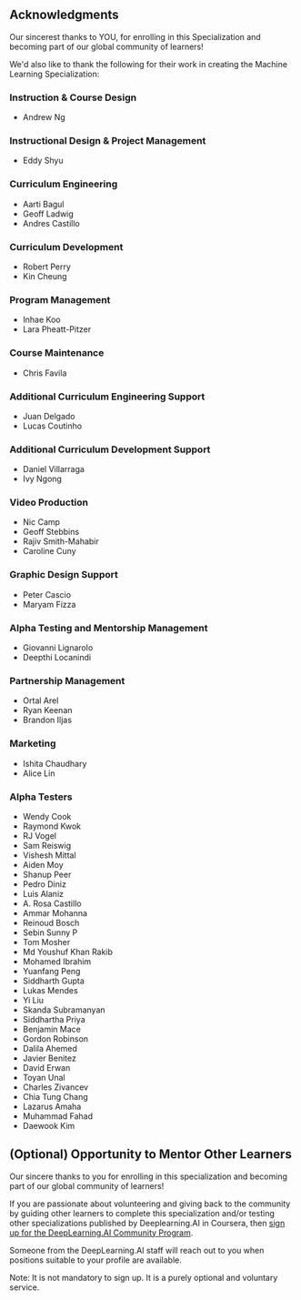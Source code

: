 ## Acknowledgments

Our sincerest thanks to YOU, for enrolling in this Specialization and becoming part of our global community of learners! 

We'd also like to thank the following for their work in creating the Machine Learning Specialization:

### Instruction & Course Design
* Andrew Ng

### Instructional Design & Project Management
* Eddy Shyu

### Curriculum Engineering
* Aarti Bagul
* Geoff Ladwig
* Andres Castillo

### Curriculum Development
* Robert Perry
* Kin Cheung

### Program Management
* Inhae Koo
* Lara Pheatt-Pitzer

### Course Maintenance
* Chris Favila

### Additional Curriculum Engineering Support 
* Juan Delgado
* Lucas Coutinho

### Additional Curriculum Development Support
* Daniel Villarraga
* Ivy Ngong

### Video Production
* Nic Camp
* Geoff Stebbins
* Rajiv Smith-Mahabir
* Caroline Cuny

### Graphic Design Support
* Peter Cascio
* Maryam Fizza

### Alpha Testing and Mentorship Management
* Giovanni Lignarolo
* Deepthi Locanindi

### Partnership Management
* Ortal Arel
* Ryan Keenan
* Brandon Iljas

### Marketing
* Ishita Chaudhary
* Alice Lin

### Alpha Testers
* Wendy Cook
* Raymond Kwok
* RJ Vogel
* Sam Reiswig
* Vishesh Mittal
* Aiden Moy
* Shanup Peer
* Pedro Diniz
* Luis Alaniz
* A. Rosa Castillo
* Ammar Mohanna
* Reinoud Bosch
* Sebin Sunny P
* Tom Mosher
* Md Youshuf Khan Rakib
* Mohamed Ibrahim
* Yuanfang Peng
* Siddharth Gupta
* Lukas Mendes
* Yi Liu
* Skanda Subramanyan
* Siddhartha Priya
* Benjamin Mace
* Gordon Robinson
* Dalila Ahemed
* Javier Benitez
* David Erwan
* Toyan Unal
* Charles Zivancev
* Chia Tung Chang
* Lazarus Amaha
* Muhammad Fahad
* Daewook Kim

## (Optional) Opportunity to Mentor Other Learners

Our sincere thanks to you for enrolling in this specialization and becoming part of our global community of learners!

If you are passionate about volunteering and giving back to the community by guiding other learners to complete this specialization and/or testing other specializations published by Deeplearning.AI in Coursera, then 
[sign up for the DeepLearning.AI Community Program](https://docs.google.com/forms/d/e/1FAIpQLScA6NLZRt-UwDGDaw39ebpqcaJ7UUnjnIp1f8PTITz01b9TWw/viewform).

Someone from the DeepLearning.AI staff will reach out to you when positions suitable to your profile are available.

Note: It is not mandatory to sign up. It is a purely optional and voluntary service.